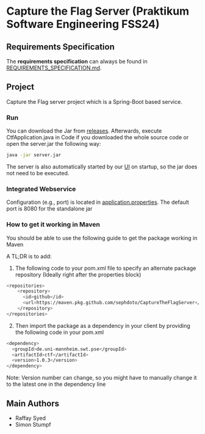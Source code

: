 # Capture the Flag Server (Praktikum Software Engineering FSS24)

## Requirements Specification

The **requirements specification** can always be found in [REQUIREMENTS_SPECIFICATION.md](REQUIREMENTS_SPECIFICATION.md).

## Project

Capture the Flag server project which is a Spring-Boot based service.

### Run

You can download the Jar from [releases](https://github.com/sephdoto/CaptureTheFlagServer/releases/tag/publish). Afterwards, execute CtfApplication.java in Code if you downloaded the whole source code or open the server.jar the following way:
```bash
java -jar server.jar
```
The server is also automatically started by our [UI](https://github.com/sephdoto/CaptureTheFlag) on startup, so the jar does not need to be executed.  

### Integrated Webservice

Configuration (e.g., port) is located in [application.properties](src%2Fmain%2Fresources%2Fapplication.properties).
The default port is 8080 for the standalone jar

### How to get it working in Maven
You should be able to use the following guide to get the package working in Maven

A TL;DR is to add:
1. The following code to your pom.xml file to specify an alternate package repository (Ideally right after the properties block)
```bash
<repositories>
    <repository>
      <id>github</id>
      <url>https://maven.pkg.github.com/sephdoto/CaptureTheFlagServer</url>
    </repository>
</repositories>
```
2. Then import the package as a dependency in your client by providing the following code in your pom.xml
```bash
<dependency>
  <groupId>de.uni-mannheim.swt.pse</groupId>
  <artifactId>ctf</artifactId>
  <version>1.0.3</version>
</dependency>
```
Note: Version number can change, so you might have to manually change it to the latest one in the dependency line

## Main Authors 
- Raffay Syed
- Simon Stumpf
